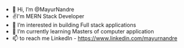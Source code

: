 - 👋 Hi, I’m @MayurNandre
- ✌️I'm MERN Stack Developer
- 👀 I’m interested in building Full stack applications
- 🌱 I’m currently learning Masters of computer application
- 📫 to reach me LinkedIn - https://www.linkedin.com/mayurnandre

<!---
MayurNandre/MayurNandre is a ✨ special ✨ repository because its `README.md` (this file) appears on your GitHub profile.
You can click the Preview link to take a look at your changes.
--->
